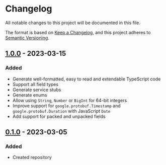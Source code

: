 # Changelog

All notable changes to this project will be documented in this file.

The format is based on [Keep a Changelog](https://keepachangelog.com/en/1.1.0/),
and this project adheres to [Semantic Versioning](https://semver.org/spec/v2.0.0.html).

## [1.0.0] - 2023-03-15

### Added

- Generate well-formatted, easy to read and extendable TypeScript code
- Support all field types
- Generate service stubs
- Generate enums
- Allow using `String`, `Number` or `BigInt` for 64-bit integers
- Improve support for `google.protobuf.Timestamp` and `google.protobuf.Duration` with JavaScript `Date`
- Add support for packed and unpacked fields

## [0.1.0] - 2023-03-05

### Added

- Created repository

[unreleased]: https://github.com/ksm2/protoc-gen-typescript/compare/v1.0.0...HEAD
[1.0.0]: https://github.com/ksm2/protoc-gen-typescript/compare/v0.1.0...v1.0.0
[0.1.0]: https://github.com/ksm2/protoc-gen-typescript/releases/tag/v0.1.0
